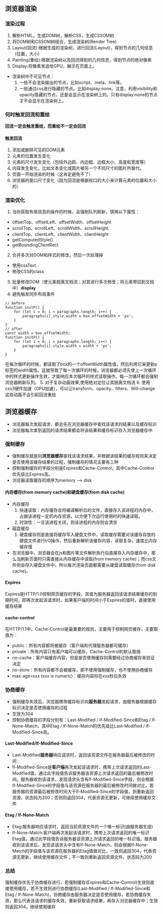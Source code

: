 ## 浏览器渲染
### 渲染过程
1. 解析HTML，生成DOM树，解析CSS，生成CSSOM树
2. 将DOM树和CSSOM树结合，生成渲染树(Render Tree)
3. Layout(回流):根据生成的渲染树，进行回流(Layout)，得到节点的几何信息（位置，大小）
4. Painting(重绘):根据渲染树以及回流得到的几何信息，得到节点的绝对像素
5. Display:将像素发送给GPU，展示在页面上。
* 渲染树中不可见节点：
  1. 一些不会渲染输出的节点，比如script、meta、link等。
  2. 一些通过css进行隐藏的节点。比如display:none。注意，利用visibility和opacity隐藏的节点，还是会显示在渲染树上的。只有display:none的节点才不会显示在渲染树上。

### 何时触发回流和重绘
**回流一定会触发重绘，而重绘不一定会回流**
#### 触发回流
1. 添加或删除可见的DOM元素
2. 元素的位置发生变化
3. 元素的尺寸发生变化（包括外边距、内边框、边框大小、高度和宽度等）
4. 内容发生变化，比如文本变化或图片被另一个不同尺寸的图片所替代。
5. 页面一开始渲染的时候（这肯定避免不了）
6. 浏览器的窗口尺寸变化（因为回流是根据视口的大小来计算元素的位置和大小的）

### 渲染优化
1. 当你获取布局信息的操作的时候，会强制队列刷新，慎用以下属性：
  * offsetTop、offsetLeft、offsetWidth、offsetHeight
  * scrollTop、scrollLeft、scrollWidth、scrollHeight
  * clientTop、clientLeft、clientWidth、clientHeight
  * getComputedStyle()
  * getBoundingClientRect
2. 合并多次对DOM和样式的修改，然后一次处理掉
  * 使用cssText
  * 修改CSS的class
3. 批量修改DOM（使元素脱离文档流；对其进行多次修改；将元素带回到文档中）**display**
4. 避免触发同步布局事件
```
// before
function initP() {
    for (let i = 0; i < paragraphs.length; i++) {
        paragraphs[i].style.width = box.offsetWidth + 'px';
    }
}
// after
const width = box.offsetWidth;
function initP() {
    for (let i = 0; i < paragraphs.length; i++) {
        paragraphs[i].style.width = width + 'px';
    }
}
```
在每次循环的时候，都读取了box的一个offsetWidth属性值，然后利用它来更新p标签的width属性。这就导致了每一次循环的时候，浏览器都必须先使上一次循环中的样式更新操作生效，才能响应本次循环的样式读取操作。每一次循环都会强制浏览器刷新队列。
5. 对于复杂动画效果,使用绝对定位让其脱离文档流
6. 使用css3硬件加速（GPU加速），可以让transform、opacity、filters、Will-change这些动画不会引起回流重绘

## 浏览器缓存
* 浏览器每次发起请求，都会先在浏览器缓存中查找该请求的结果以及缓存标识
* 浏览器每次拿到返回的请求结果都会将该结果和缓存标识存入浏览器缓存中

### 强制缓存
* 强制缓存就是向**浏览器缓存**查找该请求结果，并根据该结果的缓存规则来决定是否使用该缓存结果的过程，强制缓存的情况主要有三种
* 控制强制缓存的字段分别是Expires和Cache-Control，其中Cache-Control优先级比Expires高。
* 浏览器读取缓存的顺序为memory –> disk
#### 内存缓存(from memory cache)和硬盘缓存(from disk cache)

* 内存缓存
  1. 快速读取：内存缓存会将编译解析后的文件，直接存入该进程的内存中，占据该进程一定的内存资源，以方便下次运行使用时的快速读取。
  2. 时效性：一旦该进程关闭，则该进程的内存则会清空
* 磁盘缓存
  1. 硬盘缓存则是直接将缓存写入硬盘文件中，读取缓存需要对该缓存存放的硬盘文件进行I/O操作，然后重新解析该缓存内容，读取复杂，速度比内存缓存慢
* 在浏览器中，浏览器会在js和图片等文件解析执行后直接存入内存缓存中，那么当刷新页面时只需直接从内存缓存中读取(from memory cache)；而css文件则会存入硬盘文件中，所以每次渲染页面都需要从硬盘读取缓存(from disk cache)。
#### Expires
Expires是HTTP/1.0控制网页缓存的字段，其值为服务器返回该请求结果缓存的到期时间，即再次发起该请求时，如果客户端的时间小于Expires的值时，直接使用缓存结果
#### cache-control
在HTTP/1.1中，Cache-Control是最重要的规则，主要用于控制网页缓存，主要取值为：
  * public：所有内容都将被缓存（客户端和代理服务器都可缓存）
  * private：所有内容只有客户端可以缓存，Cache-Control的默认取值
  * no-cache：客户端缓存内容，但是是否使用缓存则需要经过协商缓存来验证决定
  * no-store：所有内容都不会被缓存，即不使用强制缓存，也不使用协商缓存
  * max-age=xxx (xxx is numeric)：缓存内容将在xxx秒后失效

### 协商缓存
  * 强制缓存失效后，浏览器携带缓存标识向**服务器**发起请求，由服务器根据缓存标识决定是否使用缓存的过程
  * 生效为304
  * 控制协商缓存的字段分别有：Last-Modified / If-Modified-Since和Etag / If-None-Match，其中Etag / If-None-Match的优先级比Last-Modified / If-Modified-Since高。
  
  #### Last-Modified/If-Modified-Since
  * Last-Modified**服务器**响应请求时，返回该资源文件在服务器最后被修改的时间
  * If-Modified-Since是**客户端**再次发起该请求时，携带上次请求返回的Last-Modified值，通过此字段值告诉服务器该资源上次请求返回的最后被修改时间。服务器收到该请求，发现请求头含有If-Modified-Since字段，则会根据If-Modified-Since的字段值与该资源在服务器的最后被修改时间做对比，若服务器的资源最后被修改时间大于If-Modified-Since的字段值，则重新返回资源，状态码为200；否则则返回304，代表资源无更新，可继续使用缓存文件
  #### Etag / If-None-Match
  * Etag:服务器响应请求时，返回当前资源文件的一个唯一标识(由服务器生成)
  * If-None-Match:客户端再次发起该请求时，携带上次请求返回的唯一标识Etag值，通过此字段值告诉服务器该资源上次请求返回的唯一标识值。服务器收到该请求后，发现该请求头中含有If-None-Match，则会根据If-None-Match的字段值与该资源在服务器的Etag值做对比，一致则返回304，代表资源无更新，继续使用缓存文件；不一致则重新返回资源文件，状态码为200

### 总结
强制缓存优先于协商缓存进行，若强制缓存(Expires和Cache-Control)生效则直接使用缓存，若不生效则进行协商缓存(Last-Modified / If-Modified-Since和Etag / If-None-Match)，协商缓存由服务器决定是否使用缓存，若协商缓存失效，那么代表该请求的缓存失效，重新获取请求结果，再存入浏览器缓存中；生效则返回304，继续使用缓存
